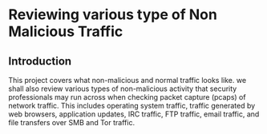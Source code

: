 # Reviewing various type of Non Malicious Traffic

## Introduction
This project covers what non-malicious and normal traffic looks like. we shall also review various types of non-malicious activity that security professionals may run across when checking packet capture (pcaps) of network traffic. This includes operating system traffic, traffic generated by web browsers, application updates, IRC traffic, FTP traffic, email traffic, and file transfers over SMB and Tor traffic.

